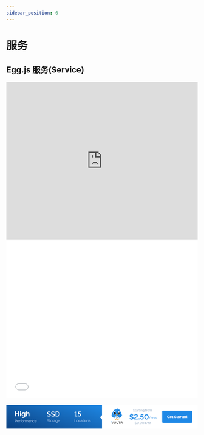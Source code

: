 ```yaml
---
sidebar_position: 6
---
```


# 服务

## Egg.js 服务(Service)

<iframe width="100%" height="415" src="https://www.youtube.com/embed/y5Mcu0HEnXc" frameborder="0" allow="accelerometer; autoplay; encrypted-media; gyroscope; picture-in-picture" allowfullscreen></iframe>
<iframe width="100%" height="415" src="//player.bilibili.com/player.html?aid=882814820&bvid=BV17K4y1k7uk&cid=179542812&page=1" scrolling="no" border="0" frameborder="no" framespacing="0" allowfullscreen="true"> </iframe>

<a href="https://www.vultr.com/?ref=9634529-9J">![](./images/banner_1.png)</a>
